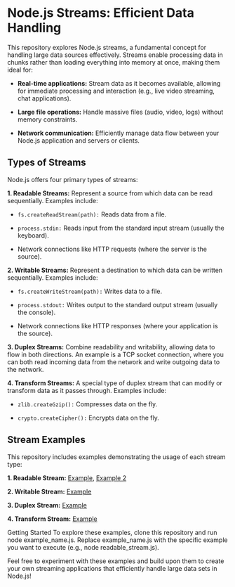# Node.js Streams: Efficient Data Handling

This repository explores Node.js streams, a fundamental concept for handling large data sources effectively. Streams enable processing data in chunks rather than loading everything into memory at once, making them ideal for:

- **Real-time applications:** Stream data as it becomes available, allowing for immediate processing and interaction (e.g., live video streaming, chat applications).

- **Large file operations:** Handle massive files (audio, video, logs) without memory constraints.

- **Network communication:** Efficiently manage data flow between your Node.js application and servers or clients.

## Types of Streams
Node.js offers four primary types of streams:

**1. Readable Streams:** Represent a source from which data can be read sequentially. Examples include:

- `fs.createReadStream(path):` Reads data from a file.

- `process.stdin:` Reads input from the standard input stream (usually the keyboard).
- Network connections like HTTP requests (where the server is the source).

**2. Writable Streams:** Represent a destination to which data can be written sequentially. Examples include:

- `fs.createWriteStream(path):` Writes data to a file.

- `process.stdout:` Writes output to the standard output stream (usually the console).

- Network connections like HTTP responses (where your application is the source).

**3. Duplex Streams:** Combine readability and writability, allowing data to flow in both directions. An example is a TCP socket connection, where you can both read incoming data from the network and write outgoing data to the network.

**4. Transform Streams:** A special type of duplex stream that can modify or transform data as it passes through. Examples include:

- `zlib.createGzip():` Compresses data on the fly.

- `crypto.createCipher():` Encrypts data on the fly.

## Stream Examples
This repository includes examples demonstrating the usage of each stream type:

**1. Readable Stream:** [Example](readable_stream.js),  [Example 2](readable_video_stream.js) 

**2. Writable Stream:** [Example](writable_stream.js)

**3. Duplex Stream:** [Example](duplex_stream.js)

**4. Transform Stream:** [Example](transform_stream.js)


Getting Started
To explore these examples, clone this repository and run node example_name.js. Replace example_name.js with the specific example you want to execute (e.g., node readable_stream.js).

Feel free to experiment with these examples and build upon them to create your own streaming applications that efficiently handle large data sets in Node.js!